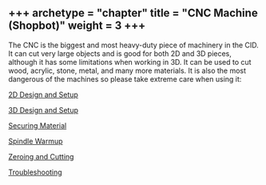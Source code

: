 +++
archetype = "chapter"
title = "CNC Machine (Shopbot)"
weight = 3
+++
---
The CNC is the biggest and most heavy-duty piece of machinery in the CID. It can cut very large objects and is good for both 2D and 3D pieces, although it has some limitations when working in 3D. It can be used to cut wood, acrylic, stone, metal, and many more materials. It is also the most dangerous of the machines so please take extreme care when using it:

[2D Design and Setup](https://cid.friendscentral.org/cnc/2d-cutting/index.html)

[3D Design and Setup](https://cid.friendscentral.org/cnc/3d-cutting/index.html)

[Securing Material](https://cid.friendscentral.org/cnc/securing/index.html)

[Spindle Warmup](https://cid.friendscentral.org/cnc/warmup/index.html)

[Zeroing and Cutting](https://cid.friendscentral.org/cnc/cutting/index.html)

[Troubleshooting](https://cid.friendscentral.org/cnc/troubleshooting/index.html)
